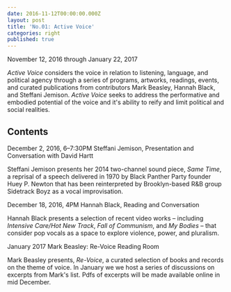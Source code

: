 ```yaml
---
date: 2016-11-12T00:00:00.000Z
layout: post
title: 'No.01: Active Voice'
categories: right
published: true
---
```


November 12, 2016 through January 22, 2017 

*Active Voice* considers the voice in relation to listening, language, and political agency through a series of programs, artworks, readings, events, and curated publications from contributors Mark Beasley, Hannah Black, and Steffani Jemison. *Active Voice* seeks to address the performative and embodied potential of the voice and it's ability to reify and limit political and social realities.

## Contents

December 2, 2016, 6–7:30PM
Steffani Jemison, Presentation and Conversation with David Hartt

Steffani Jemison presents her 2014 two-channel sound piece, *Same Time*, a reprisal of a speech delivered in 1970 by Black Panther Party founder Huey P. Newton that has been reinterpreted by Brooklyn-based R&B group Sidetrack Boyz as a vocal improvisation. 



December 18, 2016, 4PM
Hannah Black, Reading and Conversation

Hannah Black presents a selection of recent video works – including *Intensive Care/Hot New Track*, *Fall of Communism*, and *My Bodies* – that consider pop vocals as a space to explore violence, power, and pluralism.



January 2017
Mark Beasley: Re-Voice Reading Room

Mark Beasley presents, *Re-Voice*, a curated selection of books and records on the theme of voice. In January we we host a series of discussions on excerpts from Mark's list. Pdfs of excerpts will be made available online in mid December.
